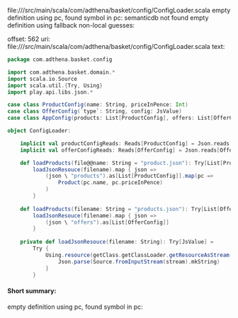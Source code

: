file://<WORKSPACE>/src/main/scala/com/adthena/basket/config/ConfigLoader.scala
empty definition using pc, found symbol in pc: 
semanticdb not found
empty definition using fallback
non-local guesses:

offset: 562
uri: file://<WORKSPACE>/src/main/scala/com/adthena/basket/config/ConfigLoader.scala
text:
```scala
package com.adthena.basket.config

import com.adthena.basket.domain.* 
import scala.io.Source
import scala.util.{Try, Using}
import play.api.libs.json.*

case class ProductConfig(name: String, priceInPence: Int)
case class OfferConfig(`type`: String, config: JsValue)
case class AppConfig(products: List[ProductConfig], offers: List[OfferConfig])

object ConfigLoader:

    implicit val productConfigReads: Reads[ProductConfig] = Json.reads[ProductConfig]
    implicit val offerConfigReads: Reads[OfferConfig] = Json.reads[OfferConfig]

    def loadProducts(file@@name: String = "product.json"): Try[List[Product]] =
        loadJsonResouce(filename).map { json =>
            (json \ "products").as[List[ProductConfig]].map(pc =>
                Product(pc.name, pc.priceInPence)    
            )
        }
    
    def loadProducts(filename: String = "products.json"): Try[List[OfferConfig]] =
        loadJsonResouce(filename).map { json =>
            (json \ "offers").as[List[OfferConfig]]    
        }
    
    private def loadJsonResouce(filename: String): Try[JsValue] =
        Try {
            Using.resource(getClass.getClassLoader.getResourceAsStream(filename)) { stream =>
                Json.parse(Source.fromInputStream(stream).mkString)
            }
        }
```


#### Short summary: 

empty definition using pc, found symbol in pc: 